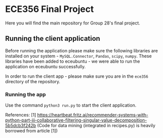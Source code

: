 # ECE356 Final Project
Here you will find the main repository for Group 28's final project.

## Running the client application 

Before running the application please make sure the following libraries are installed on your system - `MySQL.Connector`, `Pandas`, `scipy`, `numpy`. These libraries have been added to eceubuntu - we were able to run the application on eceubuntu successfully.

In order to run the client app - please make sure you are in the `ece356` directory of the repository.

### Running the app
Use the command `python3 run.py` to start the client application.

References:
[1] https://heartbeat.fritz.ai/recommender-systems-with-python-part-iii-collaborative-filtering-singular-value-decomposition-5b5dcb3f242b
(Code for data mining (integrated in recipes.py) is heavily borrowed from article [1])
